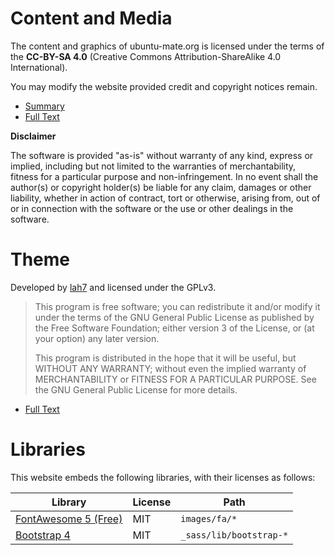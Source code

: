 # Content and Media

The content and graphics of ubuntu-mate.org is licensed under the terms of the
**CC-BY-SA 4.0** (Creative Commons Attribution-ShareAlike 4.0 International).

You may modify the website provided credit and copyright notices remain.

* [Summary](https://creativecommons.org/licenses/by-sa/4.0/)
* [Full Text](https://creativecommons.org/licenses/by-sa/4.0/legalcode)

**Disclaimer**

The software is provided "as-is" without warranty of any kind, express or implied, including
but not limited to the warranties of merchantability, fitness for a particular purpose and
non-infringement. In no event shall the author(s) or copyright holder(s) be liable for any
claim, damages or other liability, whether in action of contract, tort or otherwise, arising
from, out of or in connection with the software or the use or other dealings in the software.


# Theme

Developed by [lah7](https://github.com/lah7) and licensed under the GPLv3.

> This program is free software; you can redistribute it and/or modify
> it under the terms of the GNU General Public License as published by
> the Free Software Foundation; either version 3 of the License, or
> (at your option) any later version.
>
> This program is distributed in the hope that it will be useful,
> but WITHOUT ANY WARRANTY; without even the implied warranty of
> MERCHANTABILITY or FITNESS FOR A PARTICULAR PURPOSE.  See the
> GNU General Public License for more details.

* [Full Text](https://www.gnu.org/licenses/gpl-3.0.en.html)


# Libraries

This website embeds the following libraries, with their licenses as follows:

| Library                                           | License   | Path                      |
| ------------------------------------------------- | --------- | ------------------------- |
| [FontAwesome 5 (Free)](https://fontawesome.com/)  | MIT       | `images/fa/*`
| [Bootstrap 4](https://getbootstrap.com/)          | MIT       | `_sass/lib/bootstrap-*`
